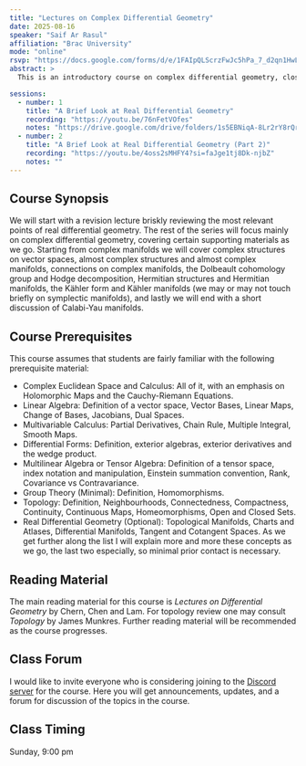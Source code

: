 ```yaml
---
title: "Lectures on Complex Differential Geometry"
date: 2025-08-16
speaker: "Saif Ar Rasul"
affiliation: "Brac University"
mode: "online"
rsvp: "https://docs.google.com/forms/d/e/1FAIpQLScrzFwJc5hPa_7_d2qn1HwLyuZw87hvfrlx5gC_kvgYK-s8sw/viewform"
abstract: >
  This is an introductory course on complex differential geometry, closely following "Lectures on Differential Geometry" by S. S. Chern, W. H. Chen and K. H. Lam. The course aims to acquaint students with some of the major concepts in complex differential geometry, which can serve as a basis for further study.

sessions:
  - number: 1
    title: "A Brief Look at Real Differential Geometry"
    recording: "https://youtu.be/76nFetVOfes"
    notes: "https://drive.google.com/drive/folders/1s5EBNiqA-8Lr2rY8rQrP9q9sSL5KQlG_?usp=sharing"
  - number: 2
    title: "A Brief Look at Real Differential Geometry (Part 2)"
    recording: "https://youtu.be/4oss2sMHFY4?si=faJge1tj8Dk-njbZ"
    notes: ""
---
```


## Course Synopsis
We will start with a revision lecture briskly reviewing the most relevant points of real differential geometry. The rest of the series will focus mainly on complex differential geometry, covering certain supporting materials as we go. Starting from complex manifolds we will cover complex structures on vector spaces, almost complex structures and almost complex manifolds, connections on complex manifolds, the Dolbeault cohomology group and Hodge decomposition, Hermitian structures and Hermitian manifolds, the Kähler form and Kähler manifolds (we may or may not touch briefly on symplectic manifolds), and lastly we will end with a short discussion of Calabi-Yau manifolds.

## Course Prerequisites
This course assumes that students are fairly familiar with the following prerequisite material:
- Complex Euclidean Space and Calculus: All of it, with an emphasis on Holomorphic Maps and the Cauchy-Riemann Equations.
- Linear Algebra: Definition of a vector space, Vector Bases, Linear Maps, Change of Bases, Jacobians, Dual Spaces.
- Multivariable Calculus: Partial Derivatives, Chain Rule, Multiple Integral, Smooth Maps.
- Differential Forms: Definition, exterior algebras, exterior derivatives and the wedge product.
- Multilinear Algebra or Tensor Algebra: Definition of a tensor space, index notation and manipulation, Einstein summation convention, Rank, Covariance vs Contravariance.
- Group Theory (Minimal): Definition, Homomorphisms.
- Topology: Definition, Neighbourhoods, Connectedness, Compactness, Continuity, Continuous Maps, Homeomorphisms, Open and Closed Sets.
- Real Differential Geometry (Optional): Topological Manifolds, Charts and Atlases, Differential Manifolds, Tangent and Cotangent Spaces.
As we get further along the list I will explain more and more these concepts as we go, the last two especially, so minimal prior contact is necessary.

## Reading Material
The main reading material for this course is *Lectures on Differential Geometry* by Chern, Chen and Lam. For topology review one may consult *Topology* by James Munkres. Further reading material will be recommended as the course progresses.

## Class Forum
I would like to invite everyone who is considering joining to the [Discord server](https://discord.gg/UHs24e48) for the course. Here you will get announcements, updates, and a forum for discussion of the topics in the course.

## Class Timing
Sunday, 9:00 pm
